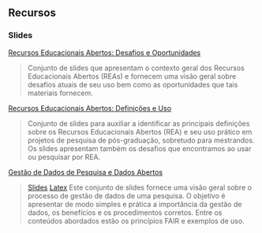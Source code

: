 ## Recursos

### Slides
[Recursos Educacionais Abertos: Desafios e Oportunidades](https://educapes.capes.gov.br/handle/capes/600490)
> Conjunto de slides que apresentam o contexto geral dos Recursos Educacionais Abertos (REAs) e fornecem uma visão geral sobre desafios atuais de seu uso bem como as oportunidades que tais materiais fornecem.

[Recursos Educacionais Abertos: Definições e Uso](https://educapes.capes.gov.br/handle/capes/600488)
> Conjunto de slides para auxiliar a identificar as principais definições sobre os Recursos Educacionais Abertos (REA) e seu uso prático em projetos de pesquisa de pós-graduação, sobretudo para mestrandos. Os slides apresentam também os desafios que encontramos ao usar ou pesquisar por REA.

[Gestão de Dados de Pesquisa e Dados Abertos](https://educapes.capes.gov.br/handle/capes/601968)
> [Slides](https://educapes.capes.gov.br/bitstream/capes/601968/3/Dados_Abertos.pdf)
> [Latex](https://educapes.capes.gov.br/bitstream/capes/601968/4/dados_abertos%20%28latex%29.zip)
> Este conjunto de slides fornece uma visão geral sobre o processo de gestão de dados de uma pesquisa. O objetivo é apresentar de modo simples e prática a importância da gestão de dados, os benefícios e os procedimentos corretos. Entre os conteúdos abordados estão os princípios FAIR e exemplos de uso.